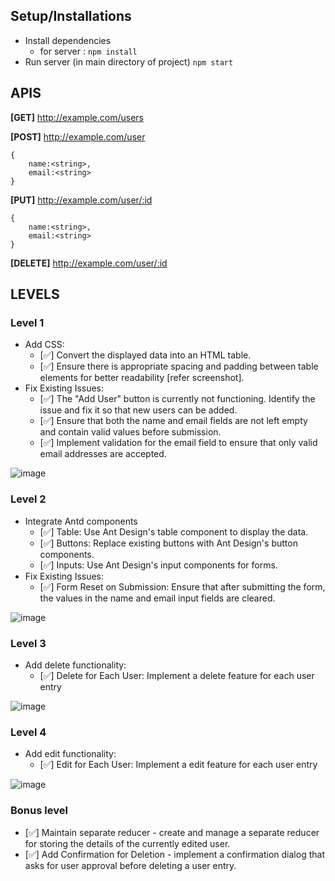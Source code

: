 ## Setup/Installations
* Install dependencies 
  * for server : ``npm install``
 * Run server (in main directory of project) ``npm start``

## APIS
**[GET]**   http://example.com/users

**[POST]**   http://example.com/user
```
{
    name:<string>,
    email:<string>
}
```
**[PUT]**   http://example.com/user/:id
```
{
    name:<string>,
    email:<string>
}
```

**[DELETE]**   http://example.com/user/:id

## LEVELS

### Level 1 
- Add CSS:
	- [✅] Convert the displayed data into an HTML table.
	- [✅] Ensure there is appropriate spacing and padding between table elements for better readability [refer screenshot].
- Fix Existing Issues:
	- [✅] The "Add User" button is currently not functioning. Identify the issue and fix it so that new users can be added.
	- [✅] Ensure that both the name and email fields are not left empty and contain valid values before submission.
	- [✅] Implement validation for the email field to ensure that only valid email addresses are accepted.

![image](https://github.com/impressai/frontend_task/assets/28563570/27ae4e34-0ccb-488f-9215-e95842322b97)




### Level 2
- Integrate Antd components
	- [✅] Table: Use Ant Design's table component to display the data.
	- [✅] Buttons: Replace existing buttons with Ant Design's button components.
	- [✅] Inputs: Use Ant Design's input components for forms.
- Fix Existing Issues: 
	- [✅] Form Reset on Submission: Ensure that after submitting the form, the values in the name and email input fields are cleared.

![image](https://github.com/impressai/frontend_task/assets/28563570/65eda298-0f5b-4923-bbcc-45f7caf1b758)



### Level 3
- Add delete functionality:
	- [✅] Delete for Each User: Implement a delete feature for each user entry

![image](https://github.com/impressai/frontend_task/assets/28563570/c3da4f55-6e89-47cc-bbde-35e3c20f80f6)




### Level 4
- Add edit functionality:
	- [✅] Edit for Each User: Implement a edit feature for each user entry

![image](https://github.com/impressai/frontend_task/assets/28563570/67fd80fc-c022-41b3-8f01-de11de046379)



### Bonus level
- [✅] Maintain separate reducer - create and manage a separate reducer for storing the details of the currently edited user.
- [✅] Add Confirmation for Deletion - implement a confirmation dialog that asks for user approval before deleting a user entry.
